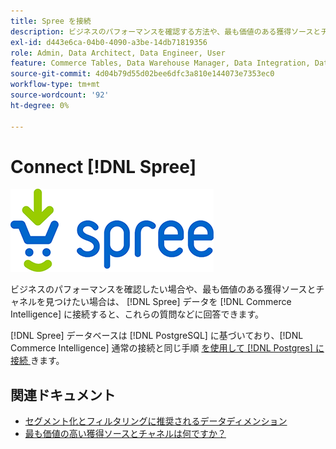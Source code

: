 ```yaml
---
title: Spree を接続
description: ビジネスのパフォーマンスを確認する方法や、最も価値のある獲得ソースとチャネルを見つける方法について説明します。
exl-id: d443e6ca-04b0-4090-a3be-14db71819356
role: Admin, Data Architect, Data Engineer, User
feature: Commerce Tables, Data Warehouse Manager, Data Integration, Data Import/Export
source-git-commit: 4d04b79d55d02bee6dfc3a810e144073e7353ec0
workflow-type: tm+mt
source-wordcount: '92'
ht-degree: 0%

---
```


# Connect [!DNL Spree]

![Spree Commerce ロゴ ](../../../assets/spree-commerce-logo.png)

ビジネスのパフォーマンスを確認したい場合や、最も価値のある獲得ソースとチャネルを見つけたい場合は、 [!DNL Spree] データを [!DNL Commerce Intelligence] に接続すると、これらの質問などに回答できます。

[!DNL Spree] データベースは [!DNL PostgreSQL] に基づいており、[!DNL Commerce Intelligence] 通常の接続と同じ手順 [ を使用して  [!DNL Postgres]  に接続 ](../integrations/postgresql.md) きます。

## 関連ドキュメント

* [セグメント化とフィルタリングに推奨されるデータディメンション](../../../best-practices/segment-filter.md)
* [最も価値の高い獲得ソースとチャネルは何ですか？](../../analysis/most-value-source-channel.md)
